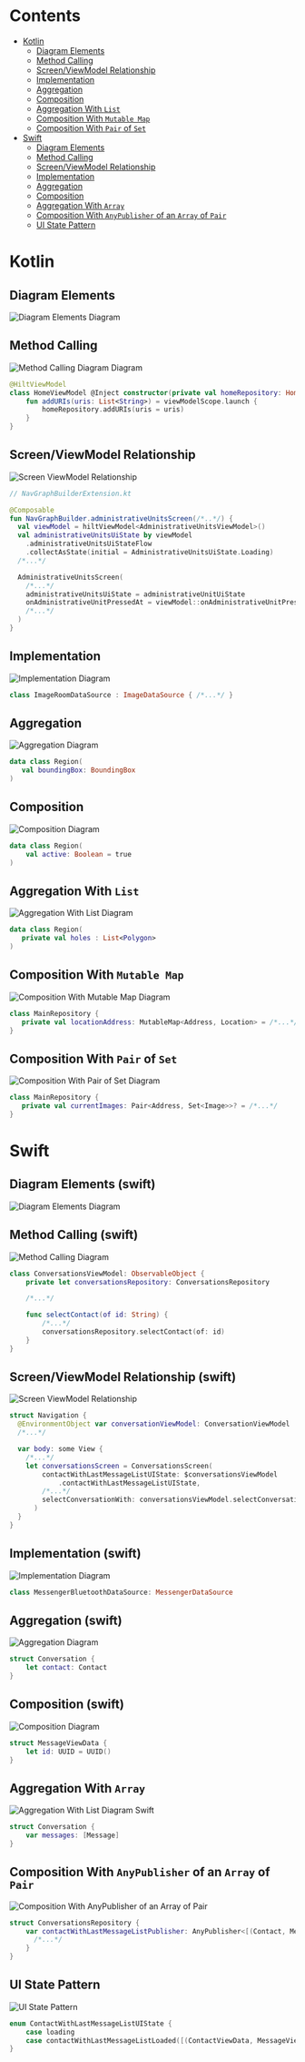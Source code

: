 # Contents

- [Kotlin](#kotlin)
  - [Diagram Elements](#diagram-elements)
  - [Method Calling](#method-calling)
  - [Screen/ViewModel Relationship](#screenviewmodel-relationship)
  - [Implementation](#implementation)
  - [Aggregation](#aggregation)
  - [Composition](#composition)
  - [Aggregation With `List`](#aggregation-with-list)
  - [Composition With `Mutable Map`](#composition-with-mutable-map)
  - [Composition With `Pair` of `Set`](#Composition-with-pair-of-set)
- [Swift](#swift)
  - [Diagram Elements](#diagram-elements-swift)
  - [Method Calling](#method-calling-swift)
  - [Screen/ViewModel Relationship](#screenviewmodel-relationship-swift)
  - [Implementation](#implementation-swift)
  - [Aggregation](#aggregation-swift)
  - [Composition](#composition-swift)
  - [Aggregation With `Array`](#aggregation-with-array)
  - [Composition With `AnyPublisher` of an `Array` of `Pair`](#composition-With-AnyPublisher-of-an-array-of-pair)
  - [UI State Pattern](#ui-state-pattern)

# Kotlin
## Diagram Elements
<picture>
  <source media="(prefers-color-scheme: dark)" srcset="./res/kotlin/dark/diagram-elements.dark.svg">
  <img alt="Diagram Elements Diagram" src="./res/kotlin/diagram-elements.light.svg">
</picture>

## Method Calling
<picture>
  <source media="(prefers-color-scheme: dark)" srcset="./res/kotlin/dark/method-calling.dark.svg">
  <img alt="Method Calling Diagram Diagram" src="./res/kotlin/method-calling.light.svg">
</picture>

```kotlin
@HiltViewModel
class HomeViewModel @Inject constructor(private val homeRepository: HomeRepository) : ViewModel() {
    fun addURIs(uris: List<String>) = viewModelScope.launch {
        homeRepository.addURIs(uris = uris)
    }
}
```

## Screen/ViewModel Relationship
<picture>
  <source media="(prefers-color-scheme: dark)" srcset="./res/kotlin/dark/screen-viewmodel-relationship.dark.svg">
  <img alt="Screen ViewModel Relationship" src="./res/kotlin/screen-viewmodel-relationship.light.svg">
</picture>

```kotlin
// NavGraphBuilderExtension.kt

@Composable
fun NavGraphBuilder.administrativeUnitsScreen(/*..*/) {
  val viewModel = hiltViewModel<AdministrativeUnitsViewModel>()
  val administrativeUnitsUiState by viewModel
    .administrativeUnitsUiStateFlow
    .collectAsState(initial = AdministrativeUnitsUiState.Loading)
  /*...*/

  AdministrativeUnitsScreen(
    /*...*/
    administrativeUnitsUiState = administrativeUnitUiState
    onAdministrativeUnitPressedAt = viewModel::onAdministrativeUnitPressedAt
    /*...*/
  )
}
```

## Implementation
<picture>
  <source media="(prefers-color-scheme: dark)" srcset="./res/kotlin/dark/implementation.dark.svg">
  <img alt="Implementation Diagram" src="./res/kotlin/implementation.light.svg">
</picture>

```kotlin
class ImageRoomDataSource : ImageDataSource { /*...*/ }
```

## Aggregation
<picture>
  <source media="(prefers-color-scheme: dark)" srcset="./res/kotlin/dark/aggregation.dark.svg">
  <img alt="Aggregation Diagram" src="./res/kotlin/aggregation.light.svg">
</picture>

```kotlin
data class Region(
   val boundingBox: BoundingBox
)
```

## Composition
<picture>
  <source media="(prefers-color-scheme: dark)" srcset="./res/kotlin/dark/composition.dark.svg">
  <img alt="Composition Diagram" src="./res/kotlin/composition.light.svg">
</picture>

```kotlin
data class Region(
    val active: Boolean = true
)
```

## Aggregation With `List`
<picture>
  <source media="(prefers-color-scheme: dark)" srcset="./res/kotlin/dark/aggregation-list.dark.svg">
  <img alt="Aggregation With List Diagram" src="./res/kotlin/aggregation-list.light.svg">
</picture>

```kotlin
data class Region(
   private val holes : List<Polygon>
)
```

## Composition With `Mutable Map`
<picture>
  <source media="(prefers-color-scheme: dark)" srcset="./res/kotlin/dark/composition-mutable-map.dark.svg">
  <img alt="Composition With Mutable Map Diagram" src="./res/kotlin/composition-mutable-map.light.svg">
</picture>

```kotlin
class MainRepository {
   private val locationAddress: MutableMap<Address, Location> = /*...*/
}
```

## Composition With `Pair` of `Set`
<picture>
  <source media="(prefers-color-scheme: dark)" srcset="./res/kotlin/dark/composition-pair-set.dark.svg">
  <img alt="Composition With Pair of Set Diagram" src="./res/kotlin/composition-pair-set.light.svg">
</picture>

```kotlin
class MainRepository {
   private val currentImages: Pair<Address, Set<Image>>? = /*...*/
}
```

# Swift
## Diagram Elements (swift)
<picture>
  <source media="(prefers-color-scheme: dark)" srcset="./res/swift/dark/diagram-elements.dark.svg">
  <img alt="Diagram Elements Diagram" src="./res/swift/diagram-elements.light.svg">
</picture>

## Method Calling (swift)
<picture>
  <source media="(prefers-color-scheme: dark)" srcset="./res/swift/dark/method-calling.dark.svg">
  <img alt="Method Calling Diagram" src="./res/swift/method-calling.light.svg">
</picture>

```swift
class ConversationsViewModel: ObservableObject {
    private let conversationsRepository: ConversationsRepository

    /*...*/

    func selectContact(of id: String) {
        /*...*/
        conversationsRepository.selectContact(of: id)
    }
}
```

## Screen/ViewModel Relationship (swift)
<picture>
  <source media="(prefers-color-scheme: dark)" srcset="./res/swift/dark/screen-viewmodel-relationship.dark.svg">
  <img alt="Screen ViewModel Relationship" src="./res/swift/screen-viewmodel-relationship.light.svg">
</picture>

```swift
struct Navigation {
  @EnvironmentObject var conversationViewModel: ConversationViewModel
  /*...*/

  var body: some View {
    /*...*/
    let conversationsScreen = ConversationsScreen(
        contactWithLastMessageListUIState: $conversationsViewModel
            .contactWithLastMessageListUIState,
        /*...*/
        selectConversationWith: conversationsViewModel.selectConversation(with:),
      )
  }
}
```

## Implementation (swift)
<picture>
  <source media="(prefers-color-scheme: dark)" srcset="./res/swift/dark/implementation.dark.svg">
  <img alt="Implementation Diagram" src="./res/swift/implementation.light.svg">
</picture>

```swift
class MessengerBluetoothDataSource: MessengerDataSource 
```

## Aggregation (swift)
<picture>
  <source media="(prefers-color-scheme: dark)" srcset="./res/swift/dark/aggregation.dark.svg">
  <img alt="Aggregation Diagram" src="./res/swift/aggregation.light.svg">
</picture>

```swift
struct Conversation {
    let contact: Contact
}
```

## Composition (swift)
<picture>
  <source media="(prefers-color-scheme: dark)" srcset="./res/swift/dark/composition.dark.svg">
  <img alt="Composition Diagram" src="./res/swift/composition.light.svg">
</picture>

```swift
struct MessageViewData {
    let id: UUID = UUID()
}
```

## Aggregation With `Array`
<picture>
  <source media="(prefers-color-scheme: dark)" srcset="./res/swift/dark/aggregation-array.dark.svg">
  <img alt="Aggregation With List Diagram Swift" src="./res/swift/aggregation-array.light.svg">
</picture>

```swift
struct Conversation {
    var messages: [Message]
}
```

## Composition With `AnyPublisher` of an `Array` of `Pair`
<picture>
  <source media="(prefers-color-scheme: dark)" srcset="./res/swift/dark/composition-anypublisher-array-of-pair.dark.svg">
  <img alt="Composition With AnyPublisher of an Array of Pair" src="./res/swift/composition-anypublisher-array-of-pair.light.svg">
</picture>

```swift
struct ConversationsRepository {
    var contactWithLastMessageListPublisher: AnyPublisher<[(Contact, Message)], Never> {
      /*...*/
    }
}
```

## UI State Pattern
<picture>
  <source media="(prefers-color-scheme: dark)" srcset="./res/swift/dark/ui-state-pattern.dark.svg">
  <img alt="UI State Pattern" src="./res/swift/ui-state-pattern.svg">
</picture>

```swift
enum ContactWithLastMessageListUIState {
    case loading
    case contactWithLastMessageListLoaded([(ContactViewData, MessageViewData)])
}
```
